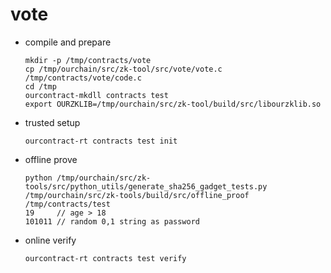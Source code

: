# vote

- compile and prepare

	```
	mkdir -p /tmp/contracts/vote
	cp /tmp/ourchain/src/zk-tool/src/vote/vote.c /tmp/contracts/vote/code.c
	cd /tmp
	ourcontract-mkdll contracts test
	export OURZKLIB=/tmp/ourchain/src/zk-tool/build/src/libourzklib.so
	```

- trusted setup

	```
	ourcontract-rt contracts test init
	```

- offline prove

	```
	python /tmp/ourchain/src/zk-tools/src/python_utils/generate_sha256_gadget_tests.py /tmp/ourchain/src/zk-tools/build/src/offline_proof /tmp/contracts/test
	19     // age > 18
	101011 // random 0,1 string as password
	```

- online verify

	```
	ourcontract-rt contracts test verify
	```
